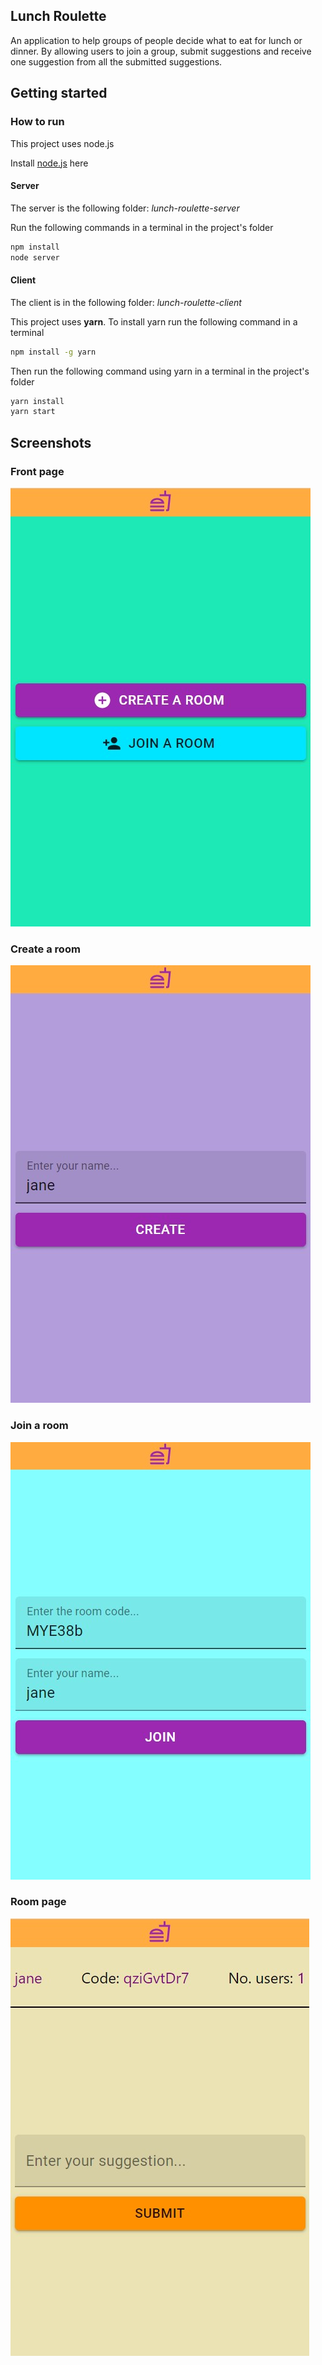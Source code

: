 ## Lunch Roulette
An application to help groups of people decide what to eat for lunch or dinner. By allowing users to join a group, submit suggestions and receive one suggestion from all the submitted suggestions.

## Getting started

### How to run
This project uses node.js

Install [node.js](https://nodejs.org/en/download/) here

#### Server

The server is the following folder: *lunch-roulette-server*

Run the following commands in a terminal in the project's folder

```bash
npm install
node server
```

#### Client

The client is in the following folder: *lunch-roulette-client*

This project uses **yarn**. To install yarn run the following command in a terminal

```bash
npm install -g yarn
```

Then run the following command using yarn in a terminal in the project's folder

```bash
yarn install
yarn start
```

## Screenshots

### Front page
![Front page](/screenshots/frontpage.jpg)

### Create a room 
![Create page](/screenshots/createpage.jpg)

### Join a room 
![Join page](/screenshots/joinpage.jpg)

### Room page
![Room page](/screenshots/roompage.jpg)
